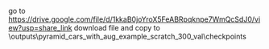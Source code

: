 go to https://drive.google.com/file/d/1kkaB0joYroX5FeABRpqknpe7WmQcSdJ0/view?usp=share_link download file and copy to 
\outputs\pyramid_cars_with_aug_example_scratch_300_val\checkpoints
